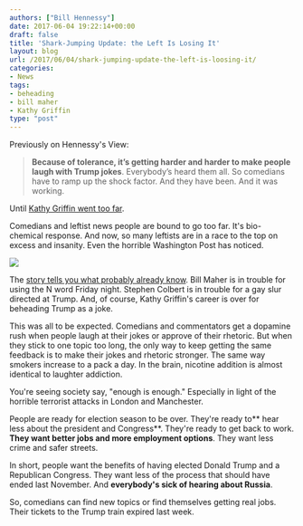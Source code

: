 ```yaml
---
authors: ["Bill Hennessy"]
date: 2017-06-04 19:22:14+00:00
draft: false
title: 'Shark-Jumping Update: the Left Is Losing It'
layout: blog
url: /2017/06/04/shark-jumping-update-the-left-is-loosing-it/
categories:
- News
tags:
- beheading
- bill maher
- Kathy Griffin
type: "post"
---
```


Previously on Hennessy's View:



> **Because of tolerance, it’s getting harder and harder to make people laugh with Trump jokes**. Everybody’s heard them all. So comedians have to ramp up the shock factor. And they have been. And it was working.

Until [Kathy Griffin went too far](https://hennessysview.com).



Comedians and leftist news people are bound to go too far. It's bio-chemical response. And now, so many leftists are in a race to the top on excess and insanity. Even the horrible Washington Post has noticed.

![](https://hennessysview.com/wp-content/uploads/2017/06/Screenshot-2017-06-04-14.09.51-1024x459.png)


The [story tells you what probably already know](https://www.washingtonpost.com/news/the-fix/wp/2017/06/03/maher-griffin-colbert-anti-trump-comedians-are-having-a-really-bad-moment/). Bill Maher is in trouble for using the N word Friday night. Stephen Colbert is in trouble for a gay slur directed at Trump. And, of course, Kathy Griffin's career is over for beheading Trump as a joke.

This was all to be expected. Comedians and commentators get a dopamine rush when people laugh at their jokes or approve of their rhetoric. But when they stick to one topic too long, the only way to keep getting the same feedback is to make their jokes and rhetoric stronger. The same way smokers increase to a pack a day. In the brain, nicotine addition is almost identical to laughter addiction.

You're seeing society say, "enough is enough." Especially in light of the horrible terrorist attacks in London and Manchester.

People are ready for election season to be over. They're ready to** hear less about the president and Congress**. They're ready to get back to work. **They want better jobs and more employment options**. They want less crime and safer streets.

In short, people want the benefits of having elected Donald Trump and a Republican Congress. They want less of the process that should have ended last November. And **everybody's sick of hearing about Russia**.

So, comedians can find new topics or find themselves getting real jobs. Their tickets to the Trump train expired last week.
